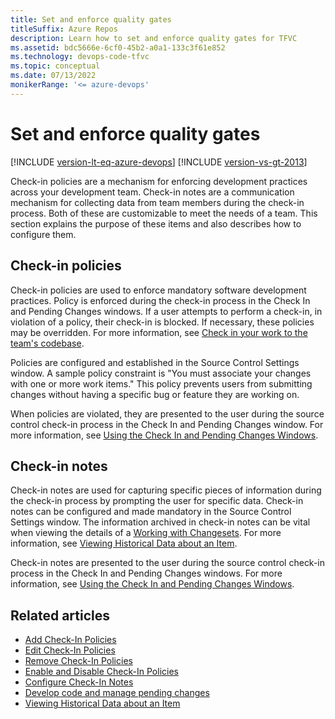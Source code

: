 ```yaml
---
title: Set and enforce quality gates
titleSuffix: Azure Repos
description: Learn how to set and enforce quality gates for TFVC
ms.assetid: bdc5666e-6cf0-45b2-a0a1-133c3f61e852
ms.technology: devops-code-tfvc
ms.topic: conceptual
ms.date: 07/13/2022
monikerRange: '<= azure-devops'
---
```



# Set and enforce quality gates

[!INCLUDE [version-lt-eq-azure-devops](../../includes/version-lt-eq-azure-devops.md)]
[!INCLUDE [version-vs-gt-2013](../../includes/version-vs-gt-2013.md)]


Check-in policies are a mechanism for enforcing development practices across your development team. Check-in notes are a communication mechanism for collecting data from team members during the check-in process. Both of these are customizable to meet the needs of a team. This section explains the purpose of these items and also describes how to configure them.

## Check-in policies

Check-in policies are used to enforce mandatory software development practices. Policy is enforced during the check-in process in the Check In and Pending Changes windows. If a user attempts to perform a check-in, in violation of a policy, their check-in is blocked. If necessary, these policies may be overridden. For more information, see [Check in your work to the team's codebase](check-your-work-team-codebase.md).

Policies are configured and established in the Source Control Settings window. A sample policy constraint is "You must associate your changes with one or more work items." This policy prevents users from submitting changes without having a specific bug or feature they are working on.

When policies are violated, they are presented to the user during the source control check-in process in the Check In and Pending Changes window. For more information, see [Using the Check In and Pending Changes Windows](develop-code-manage-pending-changes.md).

## Check-in notes

Check-in notes are used for capturing specific pieces of information during the check-in process by prompting the user for specific data. Check-in notes can be configured and made mandatory in the Source Control Settings window. The information archived in check-in notes can be vital when viewing the details of a [Working with Changesets](find-view-changesets.md). For more information, see [Viewing Historical Data about an Item](view-manage-past-versions.md).

Check-in notes are presented to the user during the source control check-in process in the Check In and Pending Changes windows. For more information, see [Using the Check In and Pending Changes Windows](develop-code-manage-pending-changes.md).


## Related articles

- [Add Check-In Policies](add-check-policies.md)   
- [Edit Check-In Policies](edit-check-policies.md)   
- [Remove Check-In Policies](remove-check-policies.md)   
- [Enable and Disable Check-In Policies](enable-disable-check-policies.md)   
- [Configure Check-In Notes](configure-check-notes.md)   
- [Develop code and manage pending changes](develop-code-manage-pending-changes.md)
- [Viewing Historical Data about an Item](view-manage-past-versions.md)